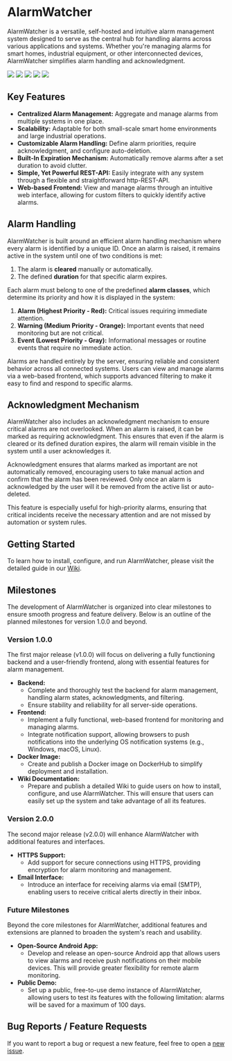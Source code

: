 # AlarmWatcher

AlarmWatcher is a versatile, self-hosted and intuitive alarm management system designed to serve as the central hub for handling alarms across various applications and systems. Whether you're managing alarms for smart homes, industrial equipment, or other interconnected devices, AlarmWatcher simplifies alarm handling and acknowledgment.

<a target="_blank" href="https://github.com/johnny-de/alarmwatcher"><img src="https://img.shields.io/github/stars/johnny-de/alarmwatcher?style=flat" /></a> 
<a target="_blank" href="https://hub.docker.com/r/johnny-de/alarmwatcher"><img src="https://img.shields.io/docker/pulls/johnny-de/alarmwatcher" /></a> 
<a target="_blank" href="https://hub.docker.com/r/johnny-de/alarmwatcher"><img src="https://img.shields.io/docker/v/johnny-de/alarmwatcher/latest?label=docker%20image%20ver" /></a>
<a target="_blank" href="https://hub.docker.com/r/johnny-de/alarmwatcher"><img src="https://img.shields.io/github/v/release/johnny-de/alarmwatcher" /></a> 
<a target="_blank" href="https://github.com/johnny-de/alarmwatcher"><img src="https://img.shields.io/github/last-commit/johnny-de/alarmwatcher" /></a>
</a>

## Key Features

- **Centralized Alarm Management:** Aggregate and manage alarms from multiple systems in one place.
- **Scalability:** Adaptable for both small-scale smart home environments and large industrial operations.
- **Customizable Alarm Handling:** Define alarm priorities, require acknowledgment, and configure auto-deletion.
- **Built-In Expiration Mechanism:** Automatically remove alarms after a set duration to avoid clutter.
- **Simple, Yet Powerful REST-API:** Easily integrate with any system through a flexible and straightforward http-REST-API.
- **Web-based Frontend:** View and manage alarms through an intuitive web interface, allowing for custom filters to quickly identify active alarms.

## Alarm Handling

AlarmWatcher is built around an efficient alarm handling mechanism where every alarm is identified by a unique ID. Once an alarm is raised, it remains active in the system until one of two conditions is met:

1. The alarm is **cleared** manually or automatically.
2. The defined **duration** for that specific alarm expires.

Each alarm must belong to one of the predefined **alarm classes**, which determine its priority and how it is displayed in the system:

1. **Alarm (Highest Priority - Red):** Critical issues requiring immediate attention.
2. **Warning (Medium Priority - Orange):** Important events that need monitoring but are not critical.
3. **Event (Lowest Priority - Gray):** Informational messages or routine events that require no immediate action.

Alarms are handled entirely by the server, ensuring reliable and consistent behavior across all connected systems. Users can view and manage alarms via a web-based frontend, which supports advanced filtering to make it easy to find and respond to specific alarms.

## Acknowledgment Mechanism

AlarmWatcher also includes an acknowledgment mechanism to ensure critical alarms are not overlooked. When an alarm is raised, it can be marked as requiring acknowledgment. This ensures that even if the alarm is cleared or its defined duration expires, the alarm will remain visible in the system until a user acknowledges it.

Acknowledgment ensures that alarms marked as important are not automatically removed, encouraging users to take manual action and confirm that the alarm has been reviewed. Only once an alarm is acknowledged by the user will it be removed from the active list or auto-deleted.

This feature is especially useful for high-priority alarms, ensuring that critical incidents receive the necessary attention and are not missed by automation or system rules.

## Getting Started

To learn how to install, configure, and run AlarmWatcher, please visit the detailed guide in our [Wiki](https://github.com/johnny-de/alarmwatcher/wiki).

## Milestones

The development of AlarmWatcher is organized into clear milestones to ensure smooth progress and feature delivery. Below is an outline of the planned milestones for version 1.0.0 and beyond.

### Version 1.0.0

The first major release (v1.0.0) will focus on delivering a fully functioning backend and a user-friendly frontend, along with essential features for alarm management.
- **Backend:**
  - Complete and thoroughly test the backend for alarm management, handling alarm states, acknowledgments, and filtering.
  - Ensure stability and reliability for all server-side operations.
- **Frontend:**
  - Implement a fully functional, web-based frontend for monitoring and managing alarms.
  - Integrate notification support, allowing browsers to push notifications into the underlying OS notification systems (e.g., Windows, macOS, Linux).
- **Docker Image:**
  - Create and publish a Docker image on DockerHub to simplify deployment and installation.
- **Wiki Documentation:**
  - Prepare and publish a detailed Wiki to guide users on how to install, configure, and use AlarmWatcher. This will ensure that users can easily set up the system and take advantage of all its features.

### Version 2.0.0

The second major release (v2.0.0) will enhance AlarmWatcher with additional features and interfaces.
- **HTTPS Support:**
  - Add support for secure connections using HTTPS, providing encryption for alarm monitoring and management.
- **Email Interface:**
  - Introduce an interface for receiving alarms via email (SMTP), enabling users to receive critical alerts directly in their inbox.

### Future Milestones

Beyond the core milestones for AlarmWatcher, additional features and extensions are planned to broaden the system's reach and usability.
- **Open-Source Android App:**
  - Develop and release an open-source Android app that allows users to view alarms and receive push notifications on their mobile devices. This will provide greater flexibility for remote alarm monitoring.
- **Public Demo:**
  - Set up a public, free-to-use demo instance of AlarmWatcher, allowing users to test its features with the following limitation: alarms will be saved for a maximum of 100 days.


## Bug Reports / Feature Requests

If you want to report a bug or request a new feature, feel free to open a [new issue](https://github.com/johnny-de/alarmwatcher/issues).
